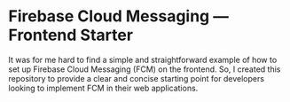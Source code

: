 # Firebase Cloud Messaging — Frontend Starter
It was for me hard to find a simple and straightforward example of how to set up Firebase Cloud Messaging (FCM) on the frontend. So, I created this repository to provide a clear and concise starting point for developers looking to implement FCM in their web applications.
